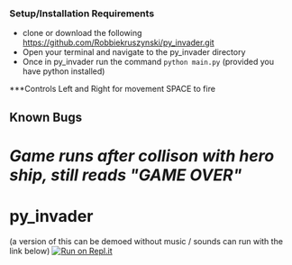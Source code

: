 ### Setup/Installation Requirements

- clone or download the following https://github.com/Robbiekruszynski/py_invader.git
- Open your terminal and navigate to the py_invader directory
- Once in py_invader run the command
  `python main.py` (provided you have python installed)

\*\*\*Controls
Left and Right for movement SPACE to fire

## Known Bugs

# _Game runs after collison with hero ship, still reads "GAME OVER"_

# py_invader

(a version of this can be demoed without music / sounds can run with the link below)
[![Run on Repl.it](https://repl.it/badge/github/Robbiekruszynski/py_invader)](https://repl.it/github/Robbiekruszynski/py_invader)
